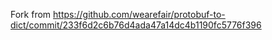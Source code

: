 Fork from https://github.com/wearefair/protobuf-to-dict/commit/233f6d2c6b76d4ada47a14dc4b1190fc5776f396